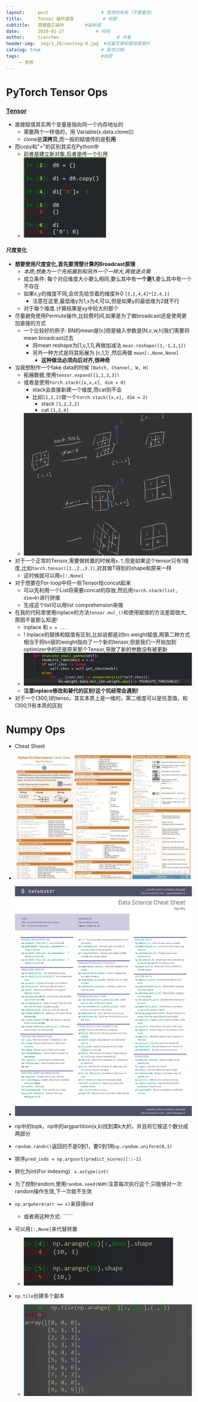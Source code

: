 ```yaml
---
layout:     post                    # 使用的布局（不需要改）
title:      Tensor 操作速查           # 标题 
subtitle:   提键盘忘操作        #副标题
date:       2020-01-27            # 时间
author:     tianchen                      # 作者
header-img:  img/1_28/nantong-0.jpg  #这篇文章标题背景图片  
catalog: true                       # 是否归档
tags:                               #标签
     - 常用
---
```


# PyTorch Tensor Ops

### [Tensor](https://pytorch.org/docs/stable/tensors.html)

* 直接赋值其实两个变量是指向同一个内存地址的
  * 需要两个一样值的，用 Variable(x.data.clone())
  * clone是**深拷贝**,而一般的赋值传的是**引用**
* 而copy和"="的区别其实在Python中
  * 前者是建立新对象,后者是传一个引用
  * ![](https://github.com/A-suozhang/MyPicBed/raw/master/img/20191207191020.png)

#### 尺度变化

* **想要使用尺度变化,首先要清楚计算的Broadcast原理**
  * *本质,想象为一个先拓展到和另外一个一样大,再做逐点乘*
  * 成立条件: 每个对应维度大小要么相同,要么其中有**一个是1**,要么其中有一个不存在
  * 如果x,y的维度不同,会优先给空着的维度补0 ```[3,2,4,4]*[2,4,1]``` 
    * 注意在这里,最低维y为1,x为4,可以,但是如果y的最低维为2就不行
  * 对于每个维度.计算结果是xy中较大的那个
* 尽量避免使用Permute操作,比较费时间,如果是为了做broadcast还是使用更加直接的方式
  * 一个比较好的例子: BN的mean是[c]但是输入参数是[N,c,w,h]我们需要将mean broadcast过去
    * 将mean reshape为[1,c,1,1],再做加减法 ```mean.reshape([1,-1,1,1])```
    * 另外一种方式是将其拓展为 [c,1,1] ,然后再做 ```mean[:,None,None]```
      * **这种做法必须向后对齐,很神奇**
* 当我想制作一个fake data的时候 ```[Batch, Channel, W, H]```
  * 拓展数据,使用```tensor.expand([1,1,3,3])``` 
  * 或者是使用```torch.stack([x,x,x], dim = 0)```
    * stack会直接新建一个维度,而cat则不会
    * 比如```[1,2,2]```做一个```torch.stack([x,x], dim = 2)``` 
      * stack ```[1,2,2,2]```
      * cat  ```[1,2,4]```
  * ![](https://github.com/A-suozhang/MyPicBed/raw/master/img/20191207200443.png)
* 对于一个正常的Tensor,需要做转置的时候用```x.T```,但是如果这个tensor只有1维度,比如```torch.tensor([1.,2.,3.])```,对其做T得到的shape和原来一样
	* 这时候就可以用```x[:,None]```
* 对于想要在For-loop中将一些Tensor给concat起来
	* 可以先利用一个List将需要concat的存放,然后用```torch.stack(list, dim=0)```进行拼接
	* 生成这个list可以用list comprehension来做
* 在我的代码里使用inplace的方法```tensor.mul_()```和使用赋值的方法差距很大,原因不是那么知道!
	* inplace 和 ```x = ...```
	* ! Inplace的替换和赋值有区别,比如说都是对bn.weight赋值,用第二种方式相当于将bn层的weight指向了一个新的tensor,但是我们一开始加到optimizer中的还是原来那个Tensor,导致了新的参数没有被更新
	* ![](https://github.com/A-suozhang/MyPicBed/raw/master/img/20200102224419.png)
	* **注意inplace修改和替代的区别!这个坑经常会遇到!**
* 对于一个(300,)的tenso，其实本质上是一维的，第二维度可以是任意值，和(300,1)有本质的区别 



# Numpy Ops

* Cheat Sheet
* ![](https://github.com/A-suozhang/MyPicBed/raw/master/img/20200211145511.jpg)
* ![](https://github.com/A-suozhang/MyPicBed/raw/master/img/20200217174234.png)


* np中的topk，np中的argpartition(x,k)找到第k大的，并且将它按这个数分成两部分
* ```random.randn()```返回的不是0到1，要0到1用```np.random.uniform(0,1)```
* 排序```pred_inds = np.argsort(predict_scores)[::-1]```
* 转化为int(For indexing) ``` x.astype(int)```
* 为了控制random,使用```random.seed(NUM)```注意每次执行这个,只能够对一次random操作生效,下一次就不生效
* ```np.argwhere(arr == x)```来获得ind
  * 或者用这种方式: ``````
* 可以用```[:,None]```来代替转置
  * ![](https://github.com/A-suozhang/MyPicBed/raw/master/img/20200303212426.png)
* ```np.tile```创建多个副本
  * ![](https://github.com/A-suozhang/MyPicBed/raw/master/img/20200303212922.png)